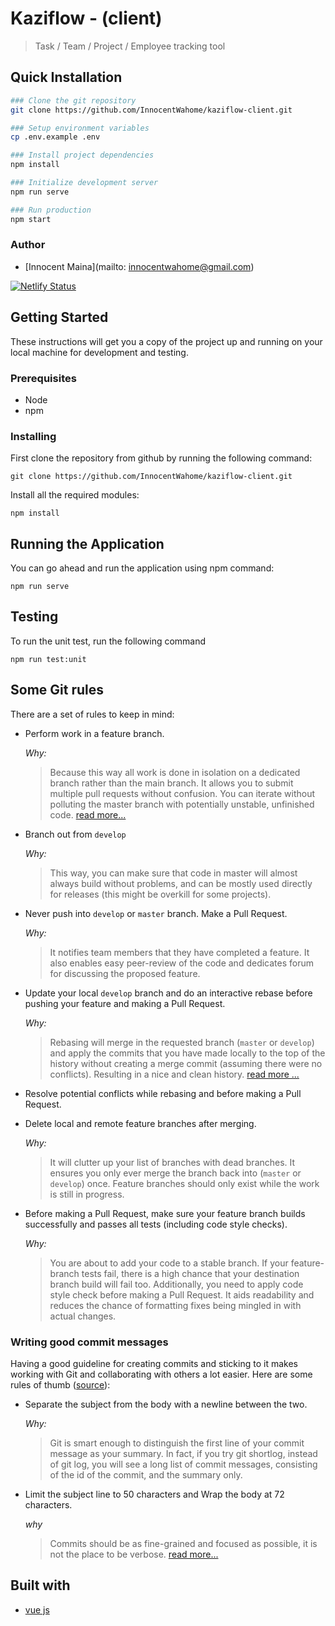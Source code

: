# Kaziflow - (client)

> Task / Team / Project / Employee tracking tool

## Quick Installation

```bash
### Clone the git repository
git clone https://github.com/InnocentWahome/kaziflow-client.git

### Setup environment variables
cp .env.example .env

### Install project dependencies
npm install

### Initialize development server
npm run serve

### Run production
npm start
```

### Author

- [Innocent Maina](mailto: innocentwahome@gmail.com)


[![Netlify Status](https://api.netlify.com/api/v1/badges/40e3b3f3-adb4-4ed1-8a70-ab9db1444abc/deploy-status)](https://app.netlify.com/sites/kaziflow/deploys)

## Getting Started

These instructions will get you a copy of the project up and running on your local machine for development and testing.

### Prerequisites

- Node
- npm


### Installing

First clone the repository from github by running the following command:

```git clone https://github.com/InnocentWahome/kaziflow-client.git```

Install all the required modules:

`npm install`


## Running the Application

You can go ahead and run the application using npm command:

```npm run serve```

## Testing
To run the unit test, run the following command

```npm run test:unit```


## Some Git rules
There are a set of rules to keep in mind:
* Perform work in a feature branch.

    _Why:_
    >Because this way all work is done in isolation on a dedicated branch rather than the main branch. It allows you to submit multiple pull requests without confusion. You can iterate without polluting the master branch with potentially unstable, unfinished code. [read more...](https://www.atlassian.com/git/tutorials/comparing-workflows#feature-branch-workflow)
* Branch out from `develop`

    _Why:_
    >This way, you can make sure that code in master will almost always build without problems, and can be mostly used directly for releases (this might be overkill for some projects).

* Never push into `develop` or `master` branch. Make a Pull Request.

    _Why:_
    > It notifies team members that they have completed a feature. It also enables easy peer-review of the code and dedicates forum for discussing the proposed feature.

* Update your local `develop` branch and do an interactive rebase before pushing your feature and making a Pull Request.

    _Why:_
    > Rebasing will merge in the requested branch (`master` or `develop`) and apply the commits that you have made locally to the top of the history without creating a merge commit (assuming there were no conflicts). Resulting in a nice and clean history. [read more ...](https://www.atlassian.com/git/tutorials/merging-vs-rebasing)

* Resolve potential conflicts while rebasing and before making a Pull Request.
* Delete local and remote feature branches after merging.

    _Why:_
    > It will clutter up your list of branches with dead branches. It ensures you only ever merge the branch back into (`master` or `develop`) once. Feature branches should only exist while the work is still in progress.

* Before making a Pull Request, make sure your feature branch builds successfully and passes all tests (including code style checks).

    _Why:_
    > You are about to add your code to a stable branch. If your feature-branch tests fail, there is a high chance that your destination branch build will fail too. Additionally, you need to apply code style check before making a Pull Request. It aids readability and reduces the chance of formatting fixes being mingled in with actual changes.

 ### Writing good commit messages

 Having a good guideline for creating commits and sticking to it makes working with Git and collaborating with others a lot easier. Here are some rules of thumb ([source](https://chris.beams.io/posts/git-commit/#seven-rules)):

 * Separate the subject from the body with a newline between the two.

    _Why:_
    > Git is smart enough to distinguish the first line of your commit message as your summary. In fact, if you try git shortlog, instead of git log, you will see a long list of commit messages, consisting of the id of the commit, and the summary only.

 * Limit the subject line to 50 characters and Wrap the body at 72 characters.

    _why_
    > Commits should be as fine-grained and focused as possible, it is not the place to be verbose. [read more...](https://medium.com/@preslavrachev/what-s-with-the-50-72-rule-8a906f61f09c)

## Built with
  * [vue js](https://vuejs.org/)



